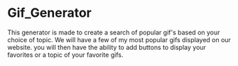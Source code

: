 # Gif_Generator
This generator is made to create a search of popular gif's based on your choice of topic. We will have a few of my most popular gifs displayed on our website. 
you will then have the ability to add buttons to display your favorites or a topic of your favorite gifs.
